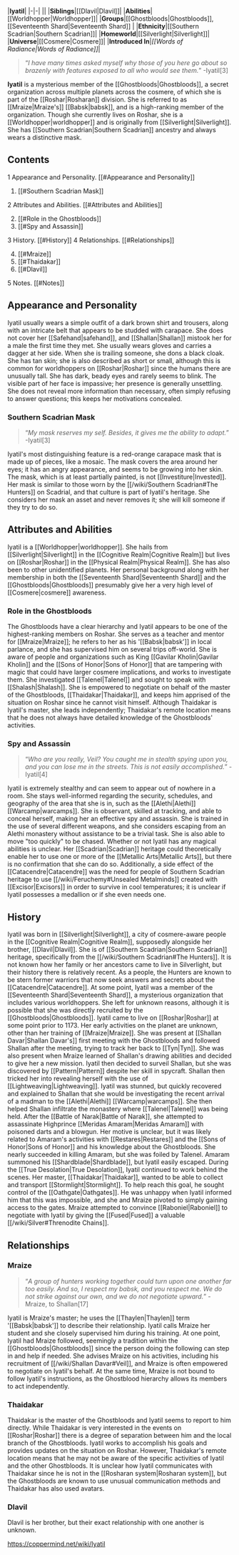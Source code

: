 |**Iyatil**|
|-|-|
||
|**Siblings**|[[Dlavil\|Dlavil]]|
|**Abilities**|[[Worldhopper\|Worldhopper]]|
|**Groups**|[[Ghostbloods\|Ghostbloods]], [[Seventeenth Shard\|Seventeenth Shard]] |
|**Ethnicity**|[[Southern Scadrian\|Southern Scadrian]]|
|**Homeworld**|[[Silverlight\|Silverlight]]|
|**Universe**|[[Cosmere\|Cosmere]]|
|**Introduced In**|*[[Words of Radiance\|Words of Radiance]]*|

>“*I have many times asked myself why those of you here go about so brazenly with features exposed to all who would see them.*”
\-Iyatil[3]


**Iyatil** is a mysterious member of the [[Ghostbloods\|Ghostbloods]], a secret organization across multiple planets across the cosmere, of which she is part of the [[Roshar\|Rosharan]] division. She is referred to as [[Mraize\|Mraize's]] [[Babsk\|babsk]], and is a high-ranking member of the organization. Though she currently lives on Roshar, she is a [[Worldhopper\|worldhopper]] and is originally from [[Silverlight\|Silverlight]]. She has [[Southern Scadrian\|Southern Scadrian]] ancestry and always wears a distinctive mask.

## Contents

1 Appearance and Personality. [[#Appearance and Personality]] 

1. [[#Southern Scadrian Mask]] 


2 Attributes and Abilities. [[#Attributes and Abilities]] 

2. [[#Role in the Ghostbloods]] 
2. [[#Spy and Assassin]] 


3 History. [[#History]] 
4 Relationships. [[#Relationships]] 

4. [[#Mraize]] 
4. [[#Thaidakar]] 
4. [[#Dlavil]] 


5 Notes. [[#Notes]] 


## Appearance and Personality
 
Iyatil usually wears a simple outfit of a dark brown shirt and trousers, along with an intricate belt that appears to be studded with carapace. She does not cover her [[Safehand\|safehand]], and [[Shallan\|Shallan]] mistook her for a male the first time they met. She usually wears gloves and carries a dagger at her side. When she is trailing someone, she dons a black cloak. She has tan skin; she is also described as short or small, although this is common for worldhoppers on [[Roshar\|Roshar]] since the humans there are unusually tall.
She has dark, beady eyes and rarely seems to blink. The visible part of her face is impassive; her presence is generally unsettling. She does not reveal more information than necessary, often simply refusing to answer questions; this keeps her motivations concealed.

### Southern Scadrian Mask
>“*My mask reserves my self. Besides, it gives me the ability to adapt.*”
\-Iyatil[3]


Iyatil's most distinguishing feature is a red-orange carapace mask that is made up of pieces, like a mosaic. The mask covers the area around her eyes; it has an angry appearance, and seems to be growing into her skin. The mask, which is at least partially painted, is not [[Investiture\|Invested]]. Her mask is similar to those worn by the [[/wiki/Southern Scadrian#The Hunters]] on Scadrial, and that culture is part of Iyatil's heritage. She considers her mask an asset and never removes it; she will kill someone if they try to do so.

## Attributes and Abilities
 
Iyatil is a [[Worldhopper\|worldhopper]]. She hails from [[Silverlight\|Silverlight]] in the [[Cognitive Realm\|Cognitive Realm]] but lives on [[Roshar\|Roshar]] in the [[Physical Realm\|Physical Realm]]. She has also been to other unidentified planets. Her personal background along with her membership in both the [[Seventeenth Shard\|Seventeenth Shard]] and the [[Ghostbloods\|Ghostbloods]] presumably give her a very high level of [[Cosmere\|cosmere]] awareness.

### Role in the Ghostbloods
The Ghostbloods have a clear hierarchy and Iyatil appears to be one of the highest-ranking members on Roshar. She serves as a teacher and mentor for [[Mraize\|Mraize]]; he refers to her as his '[[Babsk\|babsk']] in local parlance, and she has supervised him on several trips off-world. She is aware of people and organizations such as King [[Gavilar Kholin\|Gavilar Kholin]] and the [[Sons of Honor\|Sons of Honor]] that are tampering with magic that could have larger cosmere implications, and works to investigate them. She investigated [[Talenel\|Talenel]] and sought to speak with [[Shalash\|Shalash]]. She is empowered to negotiate on behalf of the master of the Ghostbloods, [[Thaidakar\|Thaidakar]], and keeps him apprised of the situation on Roshar since he cannot visit himself. Although Thaidakar is Iyatil's master, she leads independently; Thaidakar's remote location means that he does not always have detailed knowledge of the Ghostbloods' activities.

### Spy and Assassin
>“*Who are you really, Veil? You caught me in stealth spying upon you, and you can lose me in the streets. This is not easily accomplished.*”
\-Iyatil[4]

Iyatil is extremely stealthy and can seem to appear out of nowhere in a room. She stays well-informed regarding the security, schedules, and geography of the area that she is in, such as the [[Alethi\|Alethi]] [[Warcamp\|warcamps]]. She is observant, skilled at tracking, and able to conceal herself, making her an effective spy and assassin. She is trained in the use of several different weapons, and she considers escaping from an Alethi monastery without assistance to be a trivial task. She is also able to move "too quickly" to be chased.
Whether or not Iyatil has any magical abilities is unclear. Her [[Scadrian\|Scadrian]] heritage could theoretically enable her to use one or more of the [[Metallic Arts\|Metallic Arts]], but there is no confirmation that she can do so. Additionally, a side effect of the [[Catacendre\|Catacendre]] was the need for people of Southern Scadrian heritage to use [[/wiki/Feruchemy#Unsealed Metalminds]] created with [[Excisor\|Excisors]] in order to survive in cool temperatures; it is unclear if Iyatil possesses a medallion or if she even needs one.

## History
 
Iyatil was born in [[Silverlight\|Silverlight]], a city of cosmere-aware people in the [[Cognitive Realm\|Cognitive Realm]], supposedly alongside her brother, [[Dlavil\|Dlavil]]. She is of [[Southern Scadrian\|Southern Scadrian]] heritage, specifically from the [[/wiki/Southern Scadrian#The Hunters]]. It is not known how her family or her ancestors came to live in Silverlight, but their history there is relatively recent. As a people, the Hunters are known to be stern former warriors that now seek answers and secrets about the [[Catacendre\|Catacendre]].
At some point, Iyatil was a member of the [[Seventeenth Shard\|Seventeenth Shard]], a mysterious organization that includes various worldhoppers. She left for unknown reasons, although it is possible that she was directly recruited by the [[Ghostbloods\|Ghostbloods]].
Iyatil came to live on [[Roshar\|Roshar]] at some point prior to 1173. Her early activities on the planet are unknown, other than her training of [[Mraize\|Mraize]]. She was present at [[Shallan Davar\|Shallan Davar's]] first meeting with the Ghostbloods and followed Shallan after the meeting, trying to track her back to [[Tyn\|Tyn]]. She was also present when Mraize learned of Shallan's drawing abilities and decided to give her a new mission. Iyatil then decided to surveil Shallan, but she was discovered by [[Pattern\|Pattern]] despite her skill in spycraft. Shallan then tricked her into revealing herself with the use of [[Lightweaving\|Lightweaving]]. Iyatil was stunned, but quickly recovered and explained to Shallan that she would be investigating the recent arrival of a madman to the [[Alethi\|Alethi]] [[Warcamp\|warcamps]]. She then helped Shallan infiltrate the monastery where [[Talenel\|Talenel]] was being held.
After the [[Battle of Narak\|Battle of Narak]], she attempted to assassinate Highprince [[Meridas Amaram\|Meridas Amaram]] with poisoned darts and a blowgun. Her motive is unclear, but it was likely related to Amaram's activities with [[Restares\|Restares]] and the [[Sons of Honor\|Sons of Honor]] and his knowledge about the Ghostbloods. She nearly succeeded in killing Amaram, but she was foiled by Talenel. Amaram summoned his [[Shardblade\|Shardblade]], but Iyatil easily escaped.
During the [[True Desolation\|True Desolation]], Iyatil continued to work behind the scenes. Her master, [[Thaidakar\|Thaidakar]], wanted to be able to collect and transport [[Stormlight\|Stormlight]]. To help reach this goal, he sought control of the [[Oathgate\|Oathgates]]. He was unhappy when Iyatil informed him that this was impossible, and she and Mraize pivoted to simply gaining access to the gates. Mraize attempted to convince [[Raboniel\|Raboniel]] to negotiate with Iyatil by giving the [[Fused\|Fused]] a valuable [[/wiki/Silver#Threnodite Chains]].

## Relationships
### Mraize
 
>“*A group of hunters working together could turn upon one another far too easily. And so, I respect my babsk, and you respect me. We do not strike against our own, and we do not negotiate upward.*”
\-Mraize, to Shallan[17]


Iyatil is Mraize's master; he uses the [[Thaylen\|Thaylen]] term '[[Babsk\|babsk']] to describe their relationship. Iyatil calls Mraize her student and she closely supervised him during his training. At one point, Iyatil had Mraize followed, seemingly a tradition within the [[Ghostbloods\|Ghostbloods]] since the person doing the following can step in and help if needed. She advises Mraize on his activities, including his recruitment of [[/wiki/Shallan Davar#Veil]], and Mraize is often empowered to negotiate on Iyatil's behalf. At the same time, Mraize is not bound to follow Iyatil's instructions, as the Ghostblood hierarchy allows its members to act independently.

### Thaidakar
Thaidakar is the master of the Ghostbloods and Iyatil seems to report to him directly. While Thaidakar is very interested in the events on [[Roshar\|Roshar]] there is a degree of separation between him and the local branch of the Ghostbloods. Iyatil works to accomplish his goals and provides updates on the situation on Roshar. However, Thaidakar's remote location means that he may not be aware of the specific activities of Iyatil and the other Ghostbloods. It is unclear how Iyatil communicates with Thaidakar since he is not in the [[Rosharan system\|Rosharan system]], but the Ghostbloods are known to use unusual communication methods and Thaidakar has also used avatars.

### Dlavil
Dlavil is her brother, but their exact relationship with one another is unknown.



https://coppermind.net/wiki/Iyatil